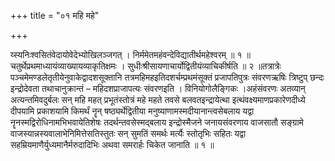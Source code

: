+++
title = "०१ महि महे"

+++

य्स्यनिःश्वसितंवेदायोवेदेभ्योखिलञ्जगत् । निर्ममेतमहंवन्देविद्यातीर्थमहेश्वरम् ॥ १ ॥चतुर्थेप्रथमाध्यायंव्याख्यायव्याकृतिक्षमः । सुधीःश्रीसायणाचार्योद्वितीयंव्याचिकीर्षति ॥ २ ॥तत्रात्रेः पञ्चमेमण्डलेतृतीयेनुवाकेद्वादशसूक्तानि तत्रमहिमहइतिदशर्चम्प्रथमंसूक्तं प्रजापतिपुत्रः संवरणऋषिः त्रिष्टुप् छन्दः इन्द्रोदेवता तथाचानुक्रान्तं – महिदशप्राजापत्यः संवरणइति । विनियोगोलैङ्गिकः ।अहंसंवरणः अतव्यान् अत्यन्तमिवदुर्बलः सन् महि महत् प्रभूतंस्तोत्रं महे महते तवसे बलवतइन्द्रायेत्था इत्थंवक्ष्यमाणप्रकारेणदीध्ये दीपयामि प्रकाशयामि किमर्थं नॄन् षष्ठ्यर्थेद्वितीया मनुष्याणामस्मदीयानान्त्वसेबलाय यद्वा नॄनस्मद्विरोधिनामभिभवायेतिशेषः तदर्थन्तवसेस्मद्बलाय इन्द्रोस्मैजने जनायसंवरणाय वाजसातौ सङ्ग्रामे वाजस्यान्नस्यवालाभेनिमित्तेसतिस्तुतः सन् सुमतिं समर्थः मर्त्यैः स्तोतृभिः सहितः यद्वा सहम्रियमाणैर्युध्यमानैर्मरुदादिभिः अथवा समरार्हः चिकेत जानाति ॥ १ ॥